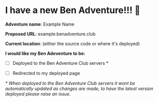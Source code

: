 # I have a new Ben Adventure!!! :rocket:

**Adventure name**: Example Name

**Proposed URL**: example.benadventure.club

**Current location**: (either the source code or where it's deployed)

**I would like my Ben Adeventure to be:**
- [ ] Deployed to the Ben Adventure Club servers * 
- [ ] Redirected to my deployed page





_* When deployed to the Ben Adventure Club servers it wont be automatically updated as changes are made, to have the latest version deployed please raise an issue._
